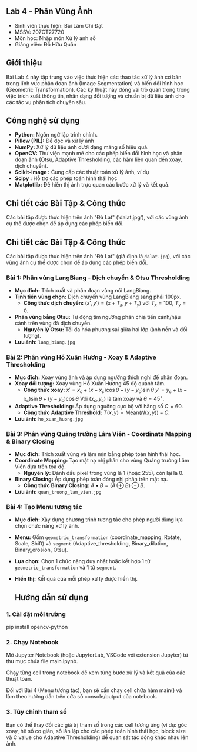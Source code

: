 ## Lab 4 - Phân Vùng Ảnh

* Sinh viên thực hiện: Bùi Lâm Chí Đạt
* MSSV: 207CT27720
* Môn học: Nhập môn Xử lý ảnh số
* Giảng viên: Đỗ Hữu Quân

## Giới thiệu

Bài Lab 4 này tập trung vào việc thực hiện các thao tác xử lý ảnh cơ bản trong lĩnh vực phân đoạn ảnh (Image Segmentation) và biến đổi hình học (Geometric Transformation). Các kỹ thuật này đóng vai trò quan trọng trong việc trích xuất thông tin, nhận dạng đối tượng và chuẩn bị dữ liệu ảnh cho các tác vụ phân tích chuyên sâu.

## Công nghệ sử dụng

* **Python:** Ngôn ngữ lập trình chính.
* **Pillow (PIL):** Để đọc và xử lý ảnh 
* **NumPy:** Xử lý dữ liệu ảnh dưới dạng mảng số hiệu quả.
* **OpenCV:** Thư viện mạnh mẽ cho các phép biến đổi hình học và phân đoạn ảnh (Otsu, Adaptive Thresholding, các hàm liên quan đến xoay, dịch chuyển).
* **Scikit-image :** Cung cấp các thuật toán xử lý ảnh, ví dụ 
* **Scipy :** Hỗ trợ các phép toán hình thái học
* **Matplotlib:** Để hiển thị ảnh trực quan các bước xử lý và kết quả.

## Chi tiết các Bài Tập & Công thức

Các bài tập được thực hiện trên ảnh "Đà Lạt" ('dalat.jpg'), với các vùng ảnh cụ thể được chọn để áp dụng các phép biến đổi.

## Chi tiết các Bài Tập & Công thức

Các bài tập được thực hiện trên ảnh "Đà Lạt" (giả định là `dalat.jpg`), với các vùng ảnh cụ thể được chọn để áp dụng các phép biến đổi.

### Bài 1: Phân vùng LangBiang - Dịch chuyển & Otsu Thresholding
* **Mục đích:** Trích xuất và phân đoạn vùng núi LangBiang.
* **Tịnh tiến vùng chọn:** Dịch chuyển vùng LangBiang sang phải 100px.
    * **Công thức dịch chuyển:** $(x', y') = (x + T_x, y + T_y)$ với $T_x = 100$, $T_y = 0$.
* **Phân vùng bằng Otsu:** Tự động tìm ngưỡng phân chia tiền cảnh/hậu cảnh trên vùng đã dịch chuyển.
    * **Nguyên lý Otsu:** Tối đa hóa phương sai giữa hai lớp (ảnh nền và đối tượng).
* **Lưu ảnh:** `lang_biang.jpg`

### Bài 2: Phân vùng Hồ Xuân Hương - Xoay & Adaptive Thresholding
* **Mục đích:** Xoay vùng ảnh và áp dụng ngưỡng thích nghi để phân đoạn.
* **Xoay đối tượng:** Xoay vùng Hồ Xuân Hương 45 độ quanh tâm.
    * **Công thức xoay:**
        $x' = x_c + (x - x_c)\cos\theta - (y - y_c)\sin\theta$
        $y' = y_c + (x - x_c)\sin\theta + (y - y_c)\cos\theta$
        Với $(x_c, y_c)$ là tâm xoay và $\theta = 45^\circ$.
* **Adaptive Thresholding:** Áp dụng ngưỡng cục bộ với hằng số $C = 60$.
    * **Công thức Adaptive Threshold:** $T(x,y) = \text{Mean}(N(x,y)) - C$.
* **Lưu ảnh:** `ho_xuan_huong.jpg`

### Bài 3: Phân vùng Quảng trường Lâm Viên - Coordinate Mapping & Binary Closing
* **Mục đích:** Trích xuất vùng và làm mịn bằng phép toán hình thái học.
* **Coordinate Mapping:** Tạo mặt nạ nhị phân cho vùng Quảng trường Lâm Viên dựa trên tọa độ.
    * **Nguyên lý:** Đánh dấu pixel trong vùng là 1 (hoặc 255), còn lại là 0.
* **Binary Closing:** Áp dụng phép toán đóng nhị phân trên mặt nạ.
    * **Công thức Binary Closing:** $A \bullet B = (A \oplus B) \ominus B$.
* **Lưu ảnh:** `quan_truong_lam_vien.jpg`

### Bài 4: Tạo Menu tương tác
* **Mục đích:** Xây dựng chương trình tương tác cho phép người dùng lựa chọn chức năng xử lý ảnh.
* **Menu:** Gồm `geometric_transformation` (coordinate_mapping, Rotate, Scale, Shift) và `segment` (Adaptive_thresholding, Binary_dilation, Binary_erosion, Otsu).
* **Lựa chọn:** Chọn 1 chức năng duy nhất hoặc kết hợp 1 từ `geometric_transformation` và 1 từ `segment`.
* **Hiển thị:** Kết quả của mỗi phép xử lý được hiển thị.

   ## Hướng dẫn sử dụng

### 1. Cài đặt môi trường
pip install opencv-python

### 2. Chạy Notebook
Mở Jupyter Notebook (hoặc JupyterLab, VSCode với extension Jupyter) từ thư mục chứa file main.ipynb.

Chạy từng cell trong notebook để xem từng bước xử lý và kết quả của các thuật toán.

Đối với Bài 4 (Menu tương tác), bạn sẽ cần chạy cell chứa hàm main() và làm theo hướng dẫn trên cửa sổ console/output của notebook.

### 3. Tùy chỉnh tham số
Bạn có thể thay đổi các giá trị tham số trong các cell tương ứng (ví dụ: góc xoay, hệ số co giãn, số lần lặp cho các phép toán hình thái học, block size và C value cho Adaptive Thresholding) để quan sát tác động khác nhau lên ảnh.
